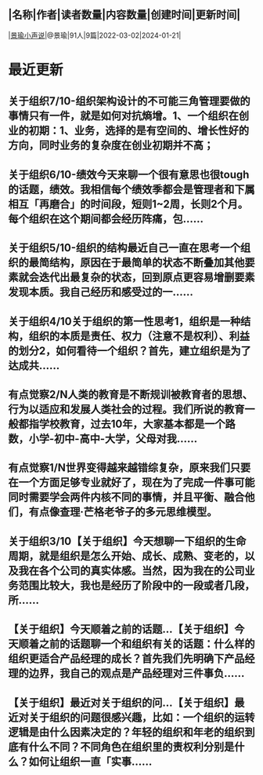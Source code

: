 |名称|作者|读者数量|内容数量|创建时间|更新时间|
---
|[景瑜小声说](https://xiaobot.net/p/jingyutalk?refer=0b133df9-27dc-423b-8101-639049001c13)|@景瑜|91人|9篇|2022-03-02|2024-01-21|

# 最近更新
## 关于组织7/10-组织架构设计的不可能三角管理要做的事情只有一件，就是如何对抗熵增。1、一个组织在创业的初期：1、业务，选择的是有空间的、增长性好的方向，同时业务的复杂度在创业初期并不高；
## 关于组织6/10-绩效今天来聊一个很有意思也很tough的话题，绩效。我相信每个绩效季都会是管理者和下属相互「再磨合」的时间段，短则1~2周，长则2个月。每个组织在这个期间都会经历阵痛，包......
## 关于组织5/10-组织的结构最近自己一直在思考一个组织的最简结构，原因在于最简单的状态不断叠加其他要素就会迭代出最复杂的状态，回到原点更容易增删要素发现本质。我自己经历和感受过的一......
## 关于组织4/10关于组织的第一性思考1，组织是一种结构，组织的本质是责任、权力（注意不是权利）、利益的划分2，如何看待一个组织？首先，建立组织是为了达成共......
## 有点觉察2/N人类的教育是不断规训被教育者的思想、行为以适应和发展人类社会的过程。我们所说的教育一般都指学校教育，过去10年，大家基本都是一个路数，小学-初中-高中-大学，父母对我......
## 有点觉察1/N世界变得越来越错综复杂，原来我们只要在一个方面足够专业就好了，现在为了完成一件事可能同时需要学会两件内核不同的事情，并且平衡、融合他们，有点像查理·芒格老爷子的多元思维模型。
## 关于组织3/10【关于组织】今天想聊一下组织的生命周期，就是组织是怎么开始、成长、成熟、变老的，以及我在各个公司的真实体感。当然，因为我在的公司业务范围比较大，我也是经历了阶段中的一段或者几段，所......
## 【关于组织】今天顺着之前的话题...【关于组织】今天顺着之前的话题聊一个和组织有关的话题：什么样的组织更适合产品经理的成长？首先我们先明确下产品经理的边界，我自己的观点是产品经理对三件事负......
## 【关于组织】最近对关于组织的问...【关于组织】最近对关于组织的问题很感兴趣，比如：一个组织的运转逻辑是由什么因素决定的？年轻的组织和年老的组织到底有什么不同？不同角色在组织里的责权利分别是什么？如何让组织一直「实事......

